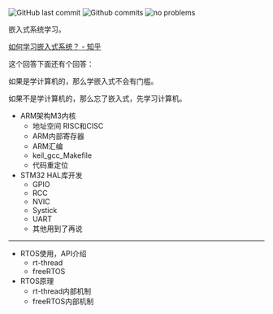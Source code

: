 
![GitHub last commit](https://badgen.net/github/last-commit/Meng2025/embedded-system/main)
![Github commits](https://badgen.net/github/commits/Meng2025/embedded-system/main)
![no problems](https://badgen.net/badge/no%20problem/(maybe)/red)

嵌入式系统学习。

[如何学习嵌入式系统？ - 知乎](https://www.zhihu.com/question/19688487/answer/32217959)

这个回答下面还有个回答：

如果是学计算机的，那么学嵌入式不会有门槛。

如果不是学计算机的，那么忘了嵌入式，先学习计算机。

- ARM架构M3内核
  - 地址空间 RISC和CISC
  - ARM内部寄存器
  - ARM汇编
  - keil_gcc_Makefile
  - 代码重定位
- STM32 HAL库开发
  - GPIO
  - RCC
  - NVIC
  - Systick
  - UART
  - 其他用到了再说
---
- RTOS使用，API介绍
  - rt-thread
  - freeRTOS
- RTOS原理
  - rt-thread内部机制
  - freeRTOS内部机制



